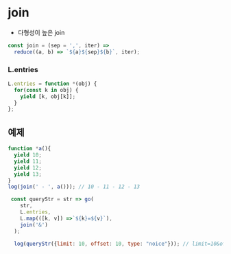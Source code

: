 # join

- 다형성이 높은 join

``` javascript 
const join = (sep = ',', iter) => 
  reduce((a, b) => `${a}${sep}${b}`, iter);
```

### L.entries
``` javascript
L.entries = function *(obj) {
  for(const k in obj) {
    yield [k, obj[k]];
  }
};
```

## 예제 
``` javascript
function *a(){
  yield 10;
  yield 11;
  yield 12;
  yield 13;
}
log(join(' - ', a())); // 10 - 11 - 12 - 13
```

``` javascript
 const queryStr = str => go(
    str,
    L.entries,
    L.map(([k, v]) =>`${k}=${v}`),
    join('&')
  );

  log(queryStr({limit: 10, offset: 10, type: "noice"})); // limit=10&offset=10&type=noice
```